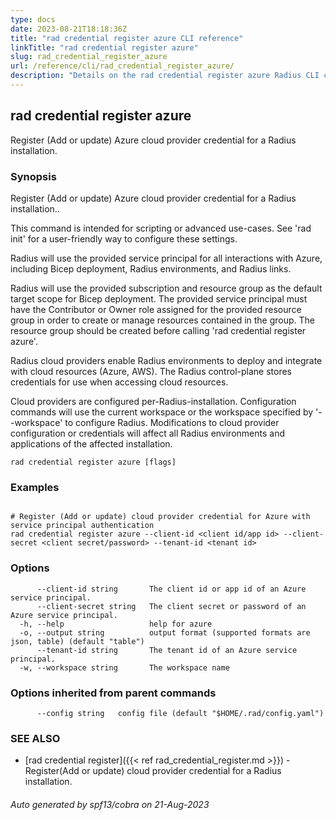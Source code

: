 ```yaml
---
type: docs
date: 2023-08-21T18:18:36Z
title: "rad credential register azure CLI reference"
linkTitle: "rad credential register azure"
slug: rad_credential_register_azure
url: /reference/cli/rad_credential_register_azure/
description: "Details on the rad credential register azure Radius CLI command"
---
```

## rad credential register azure

Register (Add or update) Azure cloud provider credential for a Radius installation.

### Synopsis

Register (Add or update) Azure cloud provider credential for a Radius installation..

This command is intended for scripting or advanced use-cases. See 'rad init' for a user-friendly way
to configure these settings.

Radius will use the provided service principal for all interactions with Azure, including Bicep deployment, 
Radius environments, and Radius links. 

Radius will use the provided subscription and resource group as the default target scope for Bicep deployment.
The provided service principal must have the Contributor or Owner role assigned for the provided resource group
in order to create or manage resources contained in the group. The resource group should be created before
calling 'rad credential register azure'.


Radius cloud providers enable Radius environments to deploy and integrate with cloud resources (Azure, AWS).
The Radius control-plane stores credentials for use when accessing cloud resources.

Cloud providers are configured per-Radius-installation. Configuration commands will use the current workspace
or the workspace specified by '--workspace' to configure Radius. Modifications to cloud provider configuration
or credentials will affect all Radius environments and applications of the affected installation.

```
rad credential register azure [flags]
```

### Examples

```

# Register (Add or update) cloud provider credential for Azure with service principal authentication
rad credential register azure --client-id <client id/app id> --client-secret <client secret/password> --tenant-id <tenant id>

```

### Options

```
      --client-id string       The client id or app id of an Azure service principal.
      --client-secret string   The client secret or password of an Azure service principal.
  -h, --help                   help for azure
  -o, --output string          output format (supported formats are json, table) (default "table")
      --tenant-id string       The tenant id of an Azure service principal.
  -w, --workspace string       The workspace name
```

### Options inherited from parent commands

```
      --config string   config file (default "$HOME/.rad/config.yaml")
```

### SEE ALSO

* [rad credential register]({{< ref rad_credential_register.md >}})	 - Register(Add or update) cloud provider credential for a Radius installation.

###### Auto generated by spf13/cobra on 21-Aug-2023
